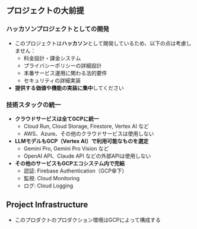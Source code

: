 ## プロジェクトの大前提

### ハッカソンプロジェクトとしての開発
- このプロジェクトは**ハッカソン**として開発しているため、以下の点は考慮しません：
  - 料金設計・課金システム
  - プライバシーポリシーの詳細設計
  - 本番サービス運用に関わる法的要件
  - セキュリティの詳細実装
- **提供する価値や機能の実装に集中**してください

### 技術スタックの統一
- **クラウドサービスは全てGCPに統一**
  - Cloud Run, Cloud Storage, Firestore, Vertex AI など
  - AWS、Azure、その他のクラウドサービスは使用しない
- **LLMモデルもGCP（Vertex AI）で利用可能なものを選定**
  - Gemini Pro, Gemini Pro Vision など
  - OpenAI API、Claude API などの外部APIは使用しない
- **その他のサービスもGCPエコシステム内で完結**
  - 認証: Firebase Authentication（GCP傘下）
  - 監視: Cloud Monitoring
  - ログ: Cloud Logging

## Project Infrastructure

- このプロダクトのプロダクション環境はGCPによって構成する